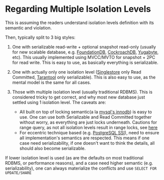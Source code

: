 # Regarding Multiple Isolation Levels

This is assuming the readers understand isolation levels definition with its semantic and violation.

Then, typically split to 3 big styles:

1. One with serializable read-write + optional snapshot read-only (usually for new scalable database, e.g. [FoundationDB](https://github.com/foundationDB/), [CockroachDB](cockroachlabs.com/), [Yugabyte](http://yugabyte.com/), etc). This usually implemented using MVCC/MVTO for snapshot + 2PC for read write. This is easy to use, as basically everything is serializable.
2. One with actually only one isolation level ([Singlestore](https://docs.singlestore.com/managed-service/en/getting-started-with-managed-service/about-managed-service/managed-service-faq/durability.html) only Read Committed, [Tarantool](https://www.tarantool.io/en/doc/latest/book/box/atomic/#atomic-transactions) only serializable). This is also easy to use, as the mental model is the same for all cases.
3. Those with multiple isolation level (usually traditional RDBMS). This is considered tricky to get correct, and why most new database just settled using 1 isolation level. The caveats are:

    * All built on top of locking semantic(a la [mysql's innodb](https://dev.mysql.com/doc/refman/8.0/en/innodb-introduction.html)) is easy to use. One can use both Serializable and Read Committed together without worry, as everything are just locks underneath. Cautions for range query, as not all isolation levels result in range locks, see [here](https://www.percona.com/blog/what-if-mysqls-repeatable-reads-cause-you-to-lose-money/)
    * For eccentric technique based (e.g. [PostgreSQL SSI](https://www.drkp.net/papers/ssi-vldb12.pdf)), need to ensure all implementation's semantics are respected. This means if one case need serializability, if one doesn't want to think the details, all should also become serializable.

If lower isolation level is used (as are the defaults on most traditional RDBMS, or performance reasons), and a case need higher semantic (e.g. serializability), one can always materialize the conflicts and use `SELECT FOR UPDATE/SHARE`
